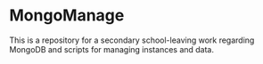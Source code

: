 # MongoManage
This is a repository for a secondary school-leaving work regarding MongoDB and scripts for managing instances and data.
